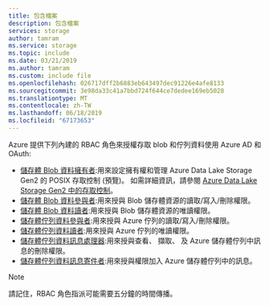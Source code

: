```yaml
---
title: 包含檔案
description: 包含檔案
services: storage
author: tamram
ms.service: storage
ms.topic: include
ms.date: 03/21/2019
ms.author: tamram
ms.custom: include file
ms.openlocfilehash: 026717dff2b6883eb643497dec91226e4afe8133
ms.sourcegitcommit: 3e98da33c41a7bbd724f644ce7dedee169eb5028
ms.translationtype: MT
ms.contentlocale: zh-TW
ms.lasthandoff: 06/18/2019
ms.locfileid: "67173653"
---
```

Azure 提供下列內建的 RBAC 角色來授權存取 blob 和佇列資料使用 Azure AD 和 OAuth:

- [儲存體 Blob 資料擁有者](../articles/role-based-access-control/built-in-roles.md#storage-blob-data-owner):用來設定擁有權和管理 Azure Data Lake Storage Gen2 的 POSIX 存取控制 (預覽)。 如需詳細資訊，請參閱 [Azure Data Lake Storage Gen2 中的存取控制](../articles/storage/blobs/data-lake-storage-access-control.md)。
- [儲存體 Blob 資料參與者](../articles/role-based-access-control/built-in-roles.md#storage-blob-data-contributor):用來授與 Blob 儲存體資源的讀取/寫入/刪除權限。
- [儲存體 Blob 資料讀者](../articles/role-based-access-control/built-in-roles.md#storage-blob-data-reader):用來授與 Blob 儲存體資源的唯讀權限。
- [儲存體佇列資料參與者](../articles/role-based-access-control/built-in-roles.md#storage-queue-data-contributor):用來授與 Azure 佇列的讀取/寫入/刪除權限。
- [儲存體佇列資料讀者](../articles/role-based-access-control/built-in-roles.md#storage-queue-data-reader):用來授與 Azure 佇列的唯讀權限。
- [儲存體佇列資料訊息處理器](../articles/role-based-access-control/built-in-roles.md#storage-queue-data-message-processor):用來授與查看、 擷取、 及 Azure 儲存體佇列中訊息的刪除權限。
- [儲存體佇列資料訊息寄件者](../articles/role-based-access-control/built-in-roles.md#storage-queue-data-message-sender):用來授與權限加入 Azure 儲存體佇列中的訊息。

> [!NOTE]
> 請記住，RBAC 角色指派可能需要五分鐘的時間傳播。
